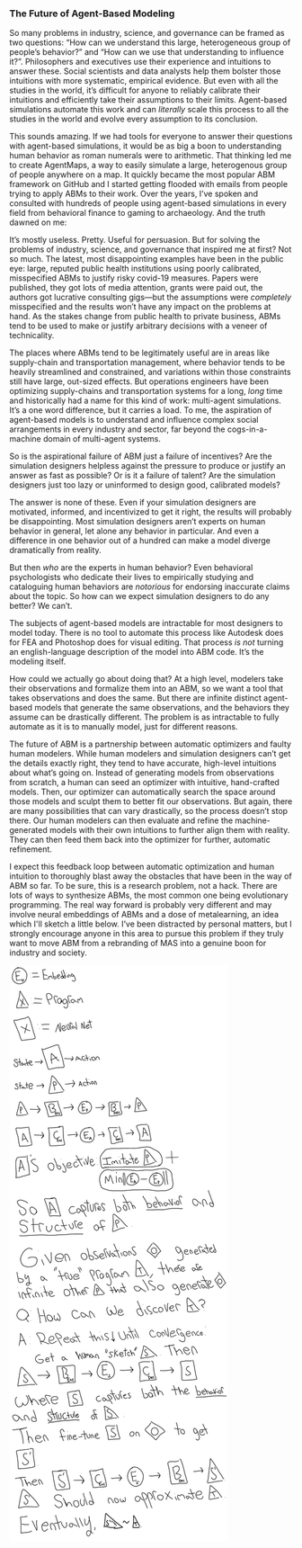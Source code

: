 ### The Future of Agent-Based Modeling

So many problems in industry, science, and governance can be framed as two questions: “How can we understand this large, heterogeneous group of people’s behavior?” and “How can we use that understanding to influence it?”. Philosophers and executives use their experience and intuitions to answer these. Social scientists and data analysts help them bolster those intuitions with more systematic, empirical evidence. But even with all the studies in the world, it’s difficult for anyone to reliably calibrate their intuitions and efficiently take their assumptions to their limits. Agent-based simulations automate this work and can _literally_ scale this process to all the studies in the world and evolve every assumption to its conclusion.

This sounds amazing. If we had tools for everyone to answer their questions with agent-based simulations, it would be as big a boon to understanding human behavior as roman numerals were to arithmetic. That thinking led me to create AgentMaps, a way to easily simulate a large, heterogenous group of people anywhere on a map. It quickly became the most popular ABM framework on GitHub and I started getting flooded with emails from people trying to apply ABMs to their work. Over the years, I’ve spoken and consulted with hundreds of people using agent-based simulations in every field from behavioral finance to gaming to archaeology. And the truth dawned on me:

It’s mostly useless. Pretty. Useful for persuasion. But for solving the problems of industry, science, and governance that inspired me at first? Not so much. The latest, most disappointing examples have been in the public eye: large, reputed public health institutions using poorly calibrated, misspecified ABMs to justify risky covid-19 measures. Papers were published, they got lots of media attention, grants were paid out, the authors got lucrative consulting gigs—but the assumptions were _completely_ misspecified and the results won’t have any impact on the problems at hand. As the stakes change from public health to private business, ABMs tend to be used to make or justify arbitrary decisions with a veneer of technicality.

The places where ABMs tend to be legitimately useful are in areas like supply-chain and transportation management, where behavior tends to be heavily streamlined and constrained, and variations within those constraints still have large, out-sized effects. But operations engineers have been optimizing supply-chains and transportation systems for a long, _long_ time and historically had a name for this kind of work: multi-agent simulations. It’s a one word difference, but it carries a load. To me, the aspiration of agent-based models is to understand and influence complex social arrangements in every industry and sector, far beyond the cogs-in-a-machine domain of multi-agent systems.

So is the aspirational failure of ABM just a failure of incentives? Are the simulation designers helpless against the pressure to produce or justify an answer as fast as possible? Or is it a failure of talent? Are the simulation designers just too lazy or uninformed to design good, calibrated models?

The answer is none of these. Even if your simulation designers are motivated, informed, and incentivized to get it right, the results will probably be disappointing. Most simulation designers aren’t experts on human behavior in general, let alone any behavior in particular. And even a difference in one behavior out of a hundred can make a model diverge dramatically from reality.

But then _who_ are the experts in human behavior? Even behavioral psychologists who dedicate their lives to empirically studying and cataloguing human behaviors are _notorious_ for endorsing inaccurate claims about the topic. So how can we expect simulation designers to do any better? We can’t.

The subjects of agent-based models are intractable for most designers to model today. There is no tool to automate this process like Autodesk does for FEA and Photoshop does for visual editing. That process _is not_ turning an english-language description of the model into ABM code. It’s the modeling itself.

How could we actually go about doing that? At a high level, modelers take their observations and formalize them into an ABM, so we want a tool that takes observations and does the same. But there are infinite distinct agent-based models that generate the same observations, and the behaviors they assume can be drastically different. The problem is as intractable to fully automate as it is to manually model, just for different reasons.

The future of ABM is a partnership between automatic optimizers and faulty human modelers. While human modelers and simulation designers can’t get the details exactly right, they tend to have accurate, high-level intuitions about what’s going on. Instead of generating models from observations from scratch, a human can seed an optimizer with intuitive, hand-crafted models. Then, our optimizer can automatically search the space around those models and sculpt them to better fit our observations. But again, there are many possibilities that can vary drastically, so the process doesn’t stop there. Our human modelers can then evaluate and refine the machine-generated models with their own intuitions to further align them with reality. They can then feed them back into the optimizer for further, automatic refinement.

I expect this feedback loop between automatic optimization and human intuition to thoroughly blast away the obstacles that have been in the way of ABM so far.
To be sure, this is a research problem, not a hack.
There are lots of ways to synthesize ABMs, the most common one being evolutionary programming.
The real way forward is probably very different and may involve neural embeddings of ABMs and a dose of metalearning, an idea which I'll sketch a little below. I’ve been distracted by personal matters, but I strongly encourage anyone in this area to pursue this problem if they truly want to move ABM from a rebranding of MAS into a genuine boon for industry and society.


![notes](images/autoabm.png "hi")
